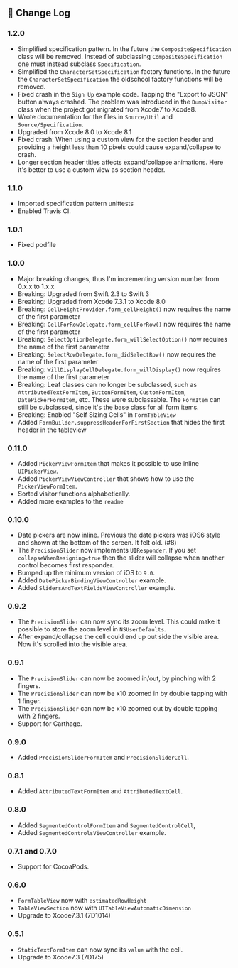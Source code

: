 ## 📄 Change Log

### 1.2.0

 * Simplified specification pattern. In the future the `CompositeSpecification` class will be removed. Instead of subclassing `CompositeSpecification` one must instead subclass `Specification`.
 * Simplified the `CharacterSetSpecification` factory functions. In the future the `CharacterSetSpecification` the oldschool factory functions will be removed.
 * Fixed crash in the `Sign Up` example code. Tapping the "Export to JSON" button always crashed. The problem was introduced in the `DumpVisitor` class when the project got migrated from Xcode7 to Xcode8.
 * Wrote documentation for the files in `Source/Util` and `Source/Specification`. 
 * Upgraded from Xcode 8.0 to Xcode 8.1
 * Fixed crash: When using a custom view for the section header and providing a height less than 10 pixels could cause expand/collapse to crash.  
 * Longer section header titles affects expand/collapse animations. Here it's better to use a custom view as section header.

### 1.1.0

 * Imported specification pattern unittests
 * Enabled Travis CI.

### 1.0.1

 * Fixed podfile

### 1.0.0

 * Major breaking changes, thus I'm incrementing version number from 0.x.x to 1.x.x
 * Breaking: Upgraded from Swift 2.3 to Swift 3
 * Breaking: Upgraded from Xcode 7.3.1 to Xcode 8.0
 * Breaking: `CellHeightProvider.form_cellHeight()` now requires the name of the first parameter
 * Breaking: `CellForRowDelegate.form_cellForRow()` now requires the name of the first parameter
 * Breaking: `SelectOptionDelegate.form_willSelectOption()` now requires the name of the first parameter
 * Breaking: `SelectRowDelegate.form_didSelectRow()` now requires the name of the first parameter
 * Breaking: `WillDisplayCellDelegate.form_willDisplay()` now requires the name of the first parameter
 * Breaking: Leaf classes can no longer be subclassed, such as `AttributedTextFormItem`, `ButtonFormItem`, `CustomFormItem`, `DatePickerFormItem`, etc. These were subclassable. The `FormItem` can still be subclassed, since it's the base class for all form items.
 * Breaking: Enabled "Self Sizing Cells" in `FormTableView`
 * Added `FormBuilder.suppressHeaderForFirstSection` that hides the first header in the tableview

### 0.11.0

 * Added `PickerViewFormItem` that makes it possible to use inline `UIPickerView`.
 * Added `PickerViewViewController` that shows how to use the `PickerViewFormItem`.
 * Sorted visitor functions alphabetically.
 * Added more examples to the `readme`

### 0.10.0

 * Date pickers are now inline. Previous the date pickers was iOS6 style and shown at the bottom of the screen. It felt old. (#8)
 * The `PrecisionSlider` now implements `UIResponder`. If you set `collapseWhenResigning=true` then the slider will collapse when another control becomes first responder. 
 * Bumped up the minimum version of iOS to `9.0`.
 * Added `DatePickerBindingViewController` example.
 * Added `SlidersAndTextFieldsViewController` example.

### 0.9.2

 * The `PrecisionSlider` can now sync its zoom level. This could make it possible to store the zoom level in `NSUserDefaults`.
 * After expand/collapse the cell could end up out side the visible area. Now it's scrolled into the visible area.
 
### 0.9.1

 * The `PrecisionSlider` can now be zoomed in/out, by pinching with 2 fingers.
 * The `PrecisionSlider` can now be x10 zoomed in by double tapping with 1 finger.
 * The `PrecisionSlider` can now be x10 zoomed out by double tapping with 2 fingers.
 * Support for Carthage.

### 0.9.0

 * Added `PrecisionSliderFormItem` and `PrecisionSliderCell`.
 
### 0.8.1

 * Added `AttributedTextFormItem` and `AttributedTextCell`.
 
### 0.8.0

 * Added `SegmentedControlFormItem` and `SegmentedControlCell`, 
 * Added `SegmentedControlsViewController` example.
 
### 0.7.1 and 0.7.0

 * Support for CocoaPods.

### 0.6.0

 * `FormTableView` now with `estimatedRowHeight`
 * `TableViewSection` now with `UITableViewAutomaticDimension`
 * Upgrade to Xcode7.3.1 (7D1014)
 
### 0.5.1

 * `StaticTextFormItem` can now sync its `value` with the cell.
 * Upgrade to Xcode7.3 (7D175)
